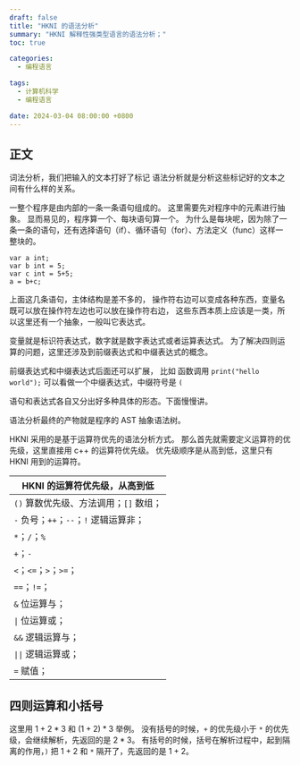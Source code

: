 ```yaml
---
draft: false
title: "HKNI 的语法分析"
summary: "HKNI 解释性强类型语言的语法分析；"
toc: true

categories:
  - 编程语言

tags:
  - 计算机科学
  - 编程语言

date: 2024-03-04 08:00:00 +0800
---
```


## 正文

词法分析，我们把输入的文本打好了标记
语法分析就是分析这些标记好的文本之间有什么样的关系。

一整个程序是由内部的一条一条语句组成的。
这里需要先对程序中的元素进行抽象。
显而易见的，程序算一个、每块语句算一个。
为什么是每块呢，因为除了一条一条的语句，还有选择语句（if）、循环语句（for）、方法定义（func）这样一整块的。

```
var a int;
var b int = 5;
var c int = 5+5;
a = b+c;
```

上面这几条语句，主体结构是差不多的，
操作符右边可以变成各种东西，变量名既可以放在操作符左边也可以放在操作符右边，
这些东西本质上应该是一类，所以这里还有一个抽象，一般叫它表达式。

变量就是标识符表达式，数字就是数字表达式或者运算表达式。
为了解决四则运算的问题，这里还涉及到前缀表达式和中缀表达式的概念。

前缀表达式和中缀表达式后面还可以扩展，
比如 函数调用 `print("hello world");` 可以看做一个中缀表达式，中缀符号是 `(`

语句和表达式各自又分出好多种具体的形态。下面慢慢讲。

语法分析最终的产物就是程序的 AST 抽象语法树。

HKNI 采用的是基于运算符优先的语法分析方式。
那么首先就需要定义运算符的优先级，这里直接用 c++ 的运算符优先级。
优先级顺序是从高到低，这里只有 HKNI 用到的运算符。

| HKNI 的运算符优先级，从高到低           |
|-----------------------------|
| `()` 算数优先级、方法调用；`[]` 数组；    |
| `-` 负号；`++`；`--`；`!` 逻辑运算非； |
| `*`；`/`；`%`                 |
| `+`；`-`                     |
| `<`；`<=`；`>`；`>=`；          |
| `==`；`!=`；                  |
| `&` 位运算与；                   |
| `\|` 位运算或；                  |
| `&&` 逻辑运算与；                 |
| `\|\|` 逻辑运算或；               |
| `=` 赋值；                     |

## 四则运算和小括号

这里用 $1+2*3$ 和 $(1+2)*3$ 举例。
没有括号的时候，`+` 的优先级小于 `*` 的优先级，会继续解析，先返回的是 $2*3$。
有括号的时候，括号在解析过程中，起到隔离的作用，`)` 把 $1+2$ 和 `*` 隔开了，先返回的是 $1+2$。
